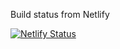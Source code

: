 Build status from Netlify

[![Netlify Status](https://api.netlify.com/api/v1/badges/66fd1df8-9025-43f8-842a-ffe693f855ea/deploy-status)](https://app.netlify.com/sites/markoidzan/deploys)